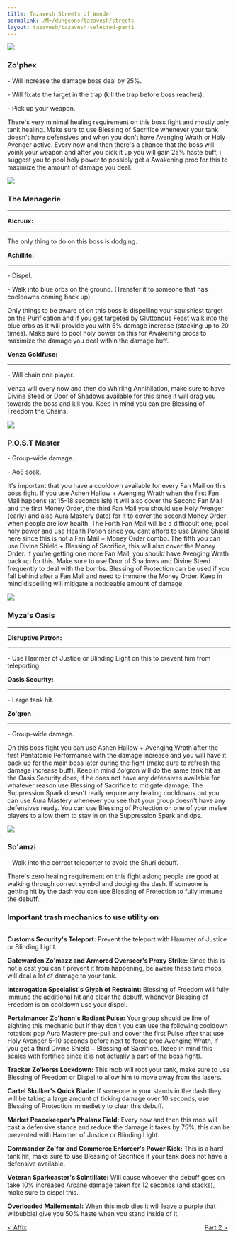 ```yaml
---
title: Tazavesh Streets of Wonder
permalink: /M+/dungeons/tazavesh/streets
layout: tazavesh/tazavesh-selected-part1
---
```


<a>
    <img src="/assets/img/dungeons/zophex.png" class="dungeon_boss"/>
</a>

### Zo'phex

<a class="external" href="https://www.wowhead.com/spell=348128/fully-armed" target="_blank" rel="noopener noreferrer" data-wowhead="spell=348128" data-wh-icon-size="small"></a> - Will increase the damage boss deal by 25%.

<a class="external" href="https://www.wowhead.com/spell=348350/interrogation" target="_blank" rel="noopener noreferrer" data-wowhead="spell=348350" data-wh-icon-size="small"></a> - Will fixate the target in the trap (kill the trap before boss reaches). 

<a class="external" href="https://www.wowhead.com/spell=345770/impound-contraband" target="_blank" rel="noopener noreferrer" data-wowhead="spell=345770" data-wh-icon-size="small"></a> - Pick up your weapon.

There's very minimal healing requirement on this boss fight and mostly only tank healing. Make sure to use Blessing of Sacrifice whenever your tank doesn't have defensives and when you don't have Avenging Wrath or Holy Avenger active. Every now and then there's a chance that the boss will yoink your weapon and after you pick it up you will gain 25% haste buff, i suggest you to pool holy power to possibly get a Awakening proc for this to maximize the amount of damage you deal.

<a>
    <img src="/assets/img/dungeons/menagerie.png" class="dungeon_boss"/>
</a>

### The Menagerie
---

**Alcruux:**

---
The only thing to do on this boss is dodging.

**Achillite:**

---
<a class="external" href="https://www.wowhead.com/spell=349954/purification-protocol" target="_blank" rel="noopener noreferrer" data-wowhead="spell=349954" data-wh-icon-size="small"></a> - Dispel.

<a class="external" href="https://www.wowhead.com/spell=349627/gluttony" target="_blank" rel="noopener noreferrer" data-wowhead="spell=349627" data-wh-icon-size="small"></a> - Walk into blue orbs on the ground. (Transfer it to someone that has cooldowns coming back up).

Only things to be aware of on this boss is dispelling your squishiest target on the Purification and if you get targeted by Gluttonous Feast walk into the blue orbs as it will provide you with 5% damage increase (stacking up to 20 times). Make sure to pool holy power on this for Awakening procs to maximize the damage you deal within the damage buff.

**Venza Goldfuse:**

---
<a class="external" href="https://www.wowhead.com/spell=350101/chains-of-damnation" target="_blank" rel="noopener noreferrer" data-wowhead="spell=350101" data-wh-icon-size="small"></a> - Will chain one player.

Venza will every now and then do Whirling Annihilation, make sure to have Divine Steed or Door of Shadows available for this since it will drag you towards the boss and kill you. Keep in mind you can pre Blessing of Freedom the Chains.

<a>
    <img src="/assets/img/dungeons/postmaster.png" class="dungeon_boss"/>
</a>

### P.O.S.T Master

<a class="external" href="https://www.wowhead.com/spell=346742/fan-mail" target="_blank" rel="noopener noreferrer" data-wowhead="spell=346742" data-wh-icon-size="small"></a> - Group-wide damage.

<a class="external" href="https://www.wowhead.com/spell=346962/money-order" target="_blank" rel="noopener noreferrer" data-wowhead="spell=346962" data-wh-icon-size="small"></a> - AoE soak.

It's important that you have a cooldown available for every Fan Mail on this boss fight. If you use Ashen Hallow + Avenging Wrath when the first Fan Mail happens (at 15-18 seconds ish) It will also cover the Second Fan Mail and the first Money Order, the third Fan Mail you should use Holy Avenger (early) and also Aura Mastery (late) for it to cover the second Money Order when people are low health. The Forth Fan Mail will be a difficoult one, pool holy power and use Health Potion since you cant afford to use Divine Shield here since this is not a Fan Mail + Money Order combo. The fifth you can use Divine Shield + Blessing of Sacrifice, this will also cover the Money Order. if you're getting one more Fan Mail, you should have Avenging Wrath back up for this. Make sure to use Door of Shadows and Divine Steed frequently to deal with the bombs. Blessing of Protection can be used if you fall behind after a Fan Mail and need to immune the Money Order. Keep in mind dispelling will mitigate a noticeable amount of damage.

<a>
    <img src="/assets/img/dungeons/zogron.png" class="dungeon_boss"/>
</a>

### Myza's Oasis
---

**Disruptive Patron:** 

---

<a class="external" href="https://www.wowhead.com/spell=353783/teleport" target="_blank" rel="noopener noreferrer" data-wowhead="spell=353783" data-wh-icon-size="small"></a> - Use Hammer of Justice or Blinding Light on this to prevent him from teleporting.

**Oasis Security:**

---

<a class="external" href="https://www.wowhead.com/spell=350916/security-slam" target="_blank" rel="noopener noreferrer" data-wowhead="spell=350916" data-wh-icon-size="small"></a> - Large tank hit.

**Zo'gron**

---

<a class="external" href="https://www.wowhead.com/spell=355438/suppression-spark" target="_blank" rel="noopener noreferrer" data-wowhead="spell=355438" data-wh-icon-size="small"></a> - Group-wide damage.

On this boss fight you can use Ashen Hallow + Avenging Wrath after the first Pentatonic Performance with the damage increase and you will have it back up for the main boss later during the fight (make sure to refresh the damage increase buff). Keep in mind Zo'gron will do the same tank hit as the Oasis Security does, if he does not have any defensives available for whatever reason use Blessing of Sacrifice to mitigate damage. The Suppression Spark doesn't really require any healing cooldowns but you can use Aura Mastery whenever you see that your group doesn't have any defensives ready. You can use Blessing of Protection on one of your melee players to allow them to stay in on the Suppression Spark and dps.



<a>
    <img src="/assets/img/dungeons/soamzi.png" class="dungeon_boss"/>
</a>

### So'amzi

<a class="external" href="https://www.wowhead.com/spell=347392/deploy-relocators" target="_blank" rel="noopener noreferrer" data-wowhead="spell=347392" data-wh-icon-size="small"></a> - Walk into the correct teleporter to avoid the Shuri debuff.

There's zero healing requirement on this fight aslong people are good at walking through correct symbol and dodging the dash. If someone is getting hit by the dash you can use Blessing of Protection to fully immune the debuff.

### Important trash mechanics to use utility on

---
**Customs Security's Teleport:** Prevent the teleport with Hammer of Justice or Blinding Light.

**Gatewarden Zo'mazz and Armored Overseer's Proxy Strike:** Since this is not a cast you can't prevent it from happening, be aware these two mobs will deal a lot of damage to your tank.

**Interrogation Specialist's Glyph of Restraint:** Blessing of Freedom will fully immune the additional hit and clear the debuff, whenever Blessing of Freedom is on cooldown use your dispel.

**Portalmancer Zo'honn's Radiant Pulse:** Your group should be line of sighting this mechanic but if they don't you can use the following cooldown rotation: pop Aura Mastery pre-pull and cover the first Pulse after that use Holy Avenger 5-10 seconds before next to force proc Avenging Wrath, if you get a third Divine Shield + Blessing of Sacrifice. (keep in mind this scales with fortified since it is not actually a part of the boss fight). 

**Tracker Zo'korss Lockdown:** This mob will root your tank, make sure to use Blessing of Freedom or Dispel to allow him to move away from the lasers.

**Cartel Skulker's Quick Blade:** If someone in your stands in the dash they will be taking a large amount of ticking damage over 10 seconds, use Blessing of Protection immedietly to clear this debuff.

**Market Peacekeeper's Phalanx Field:** Every now and then this mob will cast a defensive stance and reduce the damage it takes by 75%, this can be prevented with Hammer of Justice or Blinding Light.

**Commander Zo'far and Commerce Enforcer's Power Kick:** This is a hard tank hit, make sure to use Blessing of Sacrifice if your tank does not have a defensive available.

**Veteran Sparkcaster's Scintillate:** Will cause whoever the debuff goes on take 10% increased Arcane damage taken for 12 seconds (and stacks), make sure to dispel this.

**Overloaded Mailemental:** When this mob dies it will leave a purple  that wilbubblel give you 50% haste when you stand inside of it.


<div>
    <div style="text-align:left;display: inline-block;width: 49%;">
        <a href="/M+/dungeons/affixes">
            < Affix
        </a>
    </div>
    <div style="text-align:right;display: inline-block;width: 49%;">
        <a href="/M+/dungeons/tazavesh/gambit">
            Part 2 >
        </a>
    </div>
</div>
